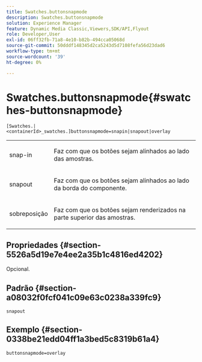 ```yaml
---
title: Swatches.buttonsnapmode
description: Swatches.buttonsnapmode
solution: Experience Manager
feature: Dynamic Media Classic,Viewers,SDK/API,Flyout
role: Developer,User
exl-id: 06ff32fb-71a8-4e10-b82b-494cca05068d
source-git-commit: 50dddf148345d2ca5243d5d7108fefa56d23dad6
workflow-type: tm+mt
source-wordcount: '39'
ht-degree: 0%

---
```


# Swatches.buttonsnapmode{#swatches-buttonsnapmode}

`[Swatches.|<containerId>_swatches.]buttonsnapmode=snapin|snapout|overlay`

<table id="table_4322E3ECE9354016B891F5E7A35D6A2A"> 
 <tbody> 
  <tr> 
   <td> <p> <span class="codeph"> <span class="varname"> snap-in</span> </span> </p> </td> 
   <td> <p>Faz com que os botões sejam alinhados ao lado das amostras. </p> </td> 
  </tr> 
  <tr> 
   <td> <p> <span class="codeph"> <span class="varname"> snapout</span> </span> </p> </td> 
   <td> <p>Faz com que os botões sejam alinhados ao lado da borda do componente. </p> </td> 
  </tr> 
  <tr> 
   <td> <p> <span class="codeph"> <span class="varname"> sobreposição</span> </span> </p> </td> 
   <td> <p>Faz com que os botões sejam renderizados na parte superior das amostras. </p> </td> 
  </tr> 
 </tbody> 
</table>

## Propriedades {#section-5526a5d19e7e4ee2a35b1c4816ed4202}

Opcional.

## Padrão {#section-a08032f0fcf041c09e63c0238a339fc9}

`snapout`

## Exemplo {#section-0338be21edd04ff1a3bed5c8319b61a4}

`buttonsnapmode=overlay`
